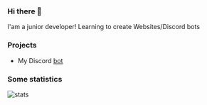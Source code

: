 ### Hi there 👋

I'am a junior developer!
Learning to create Websites/Discord bots

### Projects

* My Discord [bot](https://discord.com/api/oauth2/authorize?client_id=949610542740426842&permissions=1495084166150&scope=bot)

### Some statistics


![stats](https://github-readme-stats.vercel.app/api?username=nelifs&show_icons=true&theme=dark)
